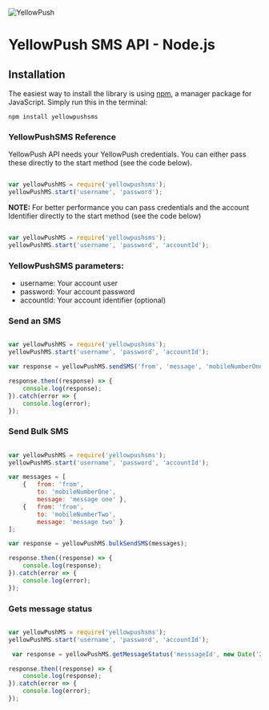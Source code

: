 ![YellowPush](https://www.identidadsms.net/yellowpush/wp-content/uploads/2018/02/logo-Yellow-Push.png)

# YellowPush SMS API - Node.js

## Installation

The easiest way to install the library is using [npm](http://www.pip-installer.org/en/latest/), a manager package for JavaScript. Simply run this in the terminal:

    npm install yellowpushsms

### YellowPushSMS Reference

YellowPush API needs your YellowPush credentials. You can either pass these directly to the start method (see the code below).

```javascript

var yellowPushMS = require('yellowpushsms');
yellowPushMS.start('username', 'password');

```

**NOTE:** For better performance you can pass credentials and the account Identifier directly to the start method (see the code below)

```javascript

var yellowPushMS = require('yellowpushsms');
yellowPushMS.start('username', 'password', 'accountId');

```

### YellowPushSMS parameters:	

- username: Your account user
- password: Your account password 
- accountId: Your account identifier (optional)

### Send an SMS

```javascript

var yellowPushMS = require('yellowpushsms');
yellowPushMS.start('username', 'password', 'accountId');

var response = yellowPushMS.sendSMS('from', 'message', 'mobileNumberOne,mobileNumberTwo');

response.then((response) => {
    console.log(response);
}).catch(error => {
    console.log(error); 
});

```

### Send Bulk SMS

```javascript

var yellowPushMS = require('yellowpushsms');
yellowPushMS.start('username', 'password', 'accountId');

var messages = [
    {   from: 'from',
        to: 'mobileNumberOne',
        message: 'message one' },
    {   from: 'from',
        to: 'mobileNumberTwo',
        message: 'message two' }
];

var response = yellowPushMS.bulkSendSMS(messages);

response.then((response) => {
    console.log(response);
}).catch(error => {
    console.log(error); 
});

```

### Gets message status

```javascript

var yellowPushMS = require('yellowpushsms');
yellowPushMS.start('username', 'password', 'accountId');

 var response = yellowPushMS.getMessageStatus('messsageId', new Date('2018-03-06'))

response.then((response) => {
    console.log(response);
}).catch(error => {
    console.log(error); 
});

```